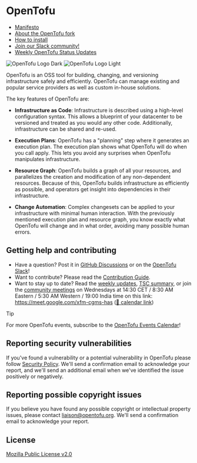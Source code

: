 # OpenTofu

- [Manifesto](https://opentofu.org/manifesto)
- [About the OpenTofu fork](https://opentofu.org/fork)
- [How to install](https://opentofu.org/docs/intro/install)
- [Join our Slack community!](https://opentofu.org/slack)
- [Weekly OpenTofu Status Updates](WEEKLY_UPDATES.md)

![OpenTofu Logo Dark](https://raw.githubusercontent.com/opentofu/brand-artifacts/main/full/transparent/SVG/on-dark.svg#gh-dark-mode-only)
![OpenTofu Logo Light](https://raw.githubusercontent.com/opentofu/brand-artifacts/main/full/transparent/SVG/on-light.svg#gh-light-mode-only)

OpenTofu is an OSS tool for building, changing, and versioning infrastructure safely and efficiently.
OpenTofu can manage existing and popular service providers as well as custom in-house solutions.

The key features of OpenTofu are:

- **Infrastructure as Code**: Infrastructure is described using a high-level configuration syntax.
  This allows a blueprint of your datacenter to be versioned and treated as you would any other code.
  Additionally, infrastructure can be shared and re-used.

- **Execution Plans**: OpenTofu has a "planning" step where it generates an execution plan.
  The execution plan shows what OpenTofu will do when you call apply.
  This lets you avoid any surprises when OpenTofu manipulates infrastructure.

- **Resource Graph**: OpenTofu builds a graph of all your resources, and parallelizes the creation and
  modification of any non-dependent resources. Because of this, OpenTofu builds infrastructure as efficiently as
  possible, and operators get insight into dependencies in their infrastructure.

- **Change Automation**: Complex changesets can be applied to your infrastructure with minimal human interaction.
  With the previously mentioned execution plan and resource graph, you know exactly what OpenTofu will change and
  in what order, avoiding many possible human errors.

## Getting help and contributing

- Have a question? Post it in [GitHub Discussions](https://github.com/orgs/opentofu/discussions) or on the
  [OpenTofu Slack](https://opentofu.org/slack/)!
- Want to contribute? Please read the [Contribution Guide](CONTRIBUTING.md).
- Want to stay up to date? Read the [weekly updates](WEEKLY_UPDATES.md), [TSC summary](TSC_SUMMARY.md), or join the
  [community meetings](https://meet.google.com/xfm-cgms-has) on Wednesdays at 14:30 CET / 8:30 AM Eastern /
  5:30 AM Western / 19:00 India time on this link: <https://meet.google.com/xfm-cgms-has>
  ([📅 calendar link](https://calendar.google.com/calendar/event?eid=NDg0aWl2Y3U1aHFva3N0bGhyMHBhNzdpZmsgY18zZjJkZDNjMWZlMGVmNGU5M2VmM2ZjNDU2Y2EyZGQyMTlhMmU4ZmQ4NWY2YjQwNzUwYWYxNmMzZGYzNzBiZjkzQGc))

> [!TIP]
> For more OpenTofu events, subscribe to the
> [OpenTofu Events Calendar](https://calendar.google.com/calendar/embed?src=c_3f2dd3c1fe0ef4e93ef3fc456ca2dd219a2e8fd85f6b40750af16c3df370bf93%40group.calendar.google.com)!

## Reporting security vulnerabilities

If you've found a vulnerability or a potential vulnerability in OpenTofu please follow
[Security Policy](https://github.com/opentofu/opentofu/security/policy). We'll send a confirmation email to
acknowledge your report, and we'll send an additional email when we've identified the issue positively or negatively.

## Reporting possible copyright issues

If you believe you have found any possible copyright or intellectual property issues, please contact
<liaison@opentofu.org>. We'll send a confirmation email to acknowledge your report.

## License

[Mozilla Public License v2.0](https://github.com/opentofu/opentofu/blob/main/LICENSE)
